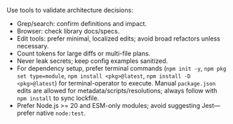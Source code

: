 Use tools to validate architecture decisions:
- Grep/search: confirm definitions and impact.
- Browser: check library docs/specs.
- Edit tools: prefer minimal, localized edits; avoid broad refactors unless necessary.
- Count tokens for large diffs or multi-file plans.
- Never leak secrets; keep config examples sanitized.
 - For dependency setup, prefer terminal commands (`npm init -y`, `npm pkg set type=module`, `npm install <pkg>@latest`, `npm install -D <pkg>@latest`) for terminal-operator to execute. Manual `package.json` edits are allowed for metadata/scripts/resolutions; always follow with `npm install` to sync lockfile.
 - Prefer Node.js >= 20 and ESM-only modules; avoid suggesting Jest—prefer native `node:test`.
